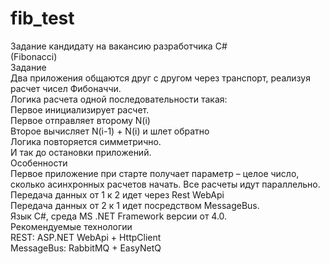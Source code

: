 # fib_test
Задание кандидату на вакансию разработчика C#  
(Fibonacci)  
Задание  
Два приложения общаются друг с другом через транспорт, реализуя расчет чисел Фибоначчи.  
Логика расчета одной последовательности такая:  
Первое инициализирует расчет.  
Первое отправляет второму N(i)  
Второе вычисляет N(i-1) + N(i) и шлет обратно  
Логика повторяется симметрично.  
И так до остановки приложений.  
Особенности  
Первое приложение при старте получает параметр – целое число, сколько асинхронных расчетов начать. Все расчеты
идут параллельно.  
Передача данных от 1 к 2 идет через Rest WebApi  
Передача данных от 2 к 1 идет посредством MessageBus.  
Язык C#, среда MS .NET Framework версии от 4.0.  
Рекомендуемые технологии  
REST: ASP.NET WebApi + HttpClient  
MessageBus: RabbitMQ + EasyNetQ  

